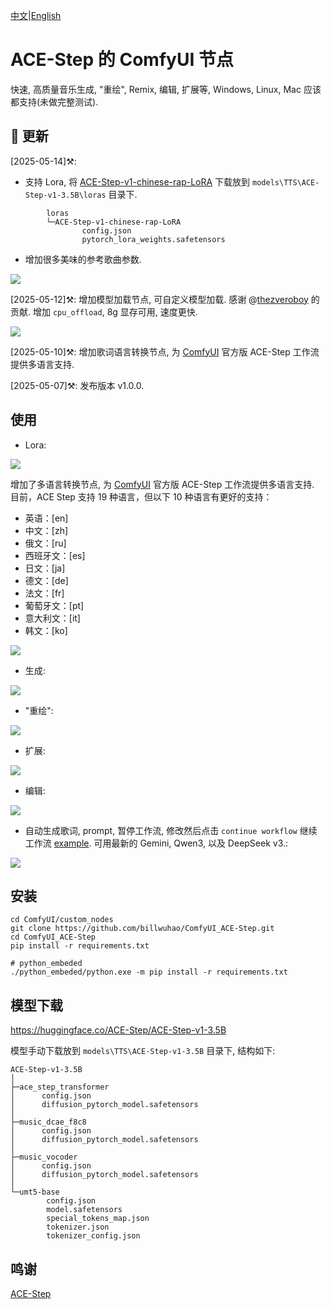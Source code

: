 [中文](README-CN.md)|[English](README.md)

# ACE-Step 的 ComfyUI 节点

快速, 高质量音乐生成, "重绘", Remix, 编辑, 扩展等, Windows, Linux, Mac 应该都支持(未做完整测试).

## 📣 更新

[2025-05-14]⚒️: 
- 支持 Lora, 将 [ACE-Step-v1-chinese-rap-LoRA](https://huggingface.co/ACE-Step/ACE-Step-v1-chinese-rap-LoRA) 下载放到 `models\TTS\ACE-Step-v1-3.5B\loras` 目录下.
```
        loras
        └─ACE-Step-v1-chinese-rap-LoRA
                config.json
                pytorch_lora_weights.safetensors
```
- 增加很多美味的参考歌曲参数.

![](https://github.com/billwuhao/ComfyUI_ACE-Step/blob/main/images/2025-05-14_14-23-50.png)

[2025-05-12]⚒️: 增加模型加载节点, 可自定义模型加载. 感谢 @[thezveroboy](https://github.com/thezveroboy) 的贡献. 增加 `cpu_offload`, 8g 显存可用, 速度更快.

![](https://github.com/billwuhao/ComfyUI_ACE-Step/blob/main/images/2025-05-12_09-37-42.png)

[2025-05-10]⚒️: 增加歌词语言转换节点, 为 [ComfyUI](https://docs.comfy.org/tutorials/audio/ace-step/ace-step-v1) 官方版 ACE-Step 工作流提供多语言支持. 

[2025-05-07]⚒️: 发布版本 v1.0.0. 

## 使用

- Lora:

![](https://github.com/billwuhao/ComfyUI_ACE-Step/blob/main/images/2025-05-14_14-10-23.png)

增加了多语言转换节点, 为 [ComfyUI](URL_ADDRESS.comfy.org/tutorials/audio/ace-step/ace-step-v1) 官方版 ACE-Step 工作流提供多语言支持. 目前，ACE Step 支持 19 种语言，但以下 10 种语言有更好的支持：
- 英语：[en]
- 中文：[zh]
- 俄文：[ru]
- 西班牙文：[es]
- 日文：[ja]
- 德文：[de]
- 法文：[fr]
- 葡萄牙文：[pt]
- 意大利文：[it]
- 韩文：[ko]

![](https://github.com/billwuhao/ComfyUI_ACE-Step/blob/main/images/2025-05-10_19-26-46.png)

- 生成:

![](https://github.com/billwuhao/ComfyUI_ACE-Step/blob/main/images/2025-05-07_19-53-51.png)

- "重绘":

![](https://github.com/billwuhao/ComfyUI_ACE-Step/blob/main/images/2025-05-07_19-59-22.png)

- 扩展:

![](https://github.com/billwuhao/ComfyUI_ACE-Step/blob/main/images/2025-05-07_20-04-02.png)

- 编辑:

![](https://github.com/billwuhao/ComfyUI_ACE-Step/blob/main/images/2025-05-07_20-09-52.png)

- 自动生成歌词, prompt, 暂停工作流, 修改然后点击 `continue workflow` 继续工作流 [example](workflow-examples/ACE-gen-automated-composition.json). 可用最新的 Gemini, Qwen3, 以及 DeepSeek v3.:

![](https://github.com/billwuhao/ComfyUI_ACE-Step/blob/main/images/2025-05-11_00-38-33.png)

## 安装

```
cd ComfyUI/custom_nodes
git clone https://github.com/billwuhao/ComfyUI_ACE-Step.git
cd ComfyUI_ACE-Step
pip install -r requirements.txt

# python_embeded
./python_embeded/python.exe -m pip install -r requirements.txt
```

## 模型下载

https://huggingface.co/ACE-Step/ACE-Step-v1-3.5B

模型手动下载放到 `models\TTS\ACE-Step-v1-3.5B` 目录下, 结构如下:

```
ACE-Step-v1-3.5B
│
├─ace_step_transformer
│      config.json
│      diffusion_pytorch_model.safetensors
│
├─music_dcae_f8c8
│      config.json
│      diffusion_pytorch_model.safetensors
│
├─music_vocoder
│      config.json
│      diffusion_pytorch_model.safetensors
│
└─umt5-base
        config.json
        model.safetensors
        special_tokens_map.json
        tokenizer.json
        tokenizer_config.json
```

## 鸣谢

[ACE-Step](https://github.com/ace-step/ACE-Step)